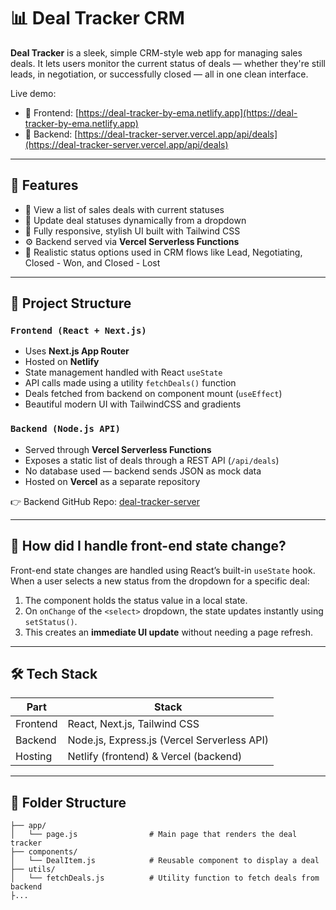 # 📊 Deal Tracker CRM

**Deal Tracker** is a sleek, simple CRM-style web app for managing sales deals. It lets users monitor the current status of deals — whether they're still leads, in negotiation, or successfully closed — all in one clean interface.

Live demo:
- 🔗 Frontend: [https://deal-tracker-by-ema.netlify.app](https://deal-tracker-by-ema.netlify.app)
- 🔗 Backend: [https://deal-tracker-server.vercel.app/api/deals](https://deal-tracker-server.vercel.app/api/deals)

---

## 🚀 Features

- 🎯 View a list of sales deals with current statuses
- 🔄 Update deal statuses dynamically from a dropdown
- 💅 Fully responsive, stylish UI built with Tailwind CSS
- ⚙️ Backend served via **Vercel Serverless Functions**
- 🔐 Realistic status options used in CRM flows like Lead, Negotiating, Closed - Won, and Closed - Lost

---

## 🧠 Project Structure

### `Frontend (React + Next.js)`
- Uses **Next.js App Router**
- Hosted on **Netlify**
- State management handled with React `useState`
- API calls made using a utility `fetchDeals()` function
- Deals fetched from backend on component mount (`useEffect`)
- Beautiful modern UI with TailwindCSS and gradients

### `Backend (Node.js API)`
- Served through **Vercel Serverless Functions**
- Exposes a static list of deals through a REST API (`/api/deals`)
- No database used — backend sends JSON as mock data
- Hosted on **Vercel** as a separate repository

👉 Backend GitHub Repo: [deal-tracker-server](https://github.com/Efter-26/Deal-Tracker-Server)

---

## 🔄 How did I handle front-end state change?

Front-end state changes are handled using React’s built-in `useState` hook. When a user selects a new status from the dropdown for a specific deal:

1. The component holds the status value in a local state.
2. On `onChange` of the `<select>` dropdown, the state updates instantly using `setStatus()`.
3. This creates an **immediate UI update** without needing a page refresh.

---

## 🛠️ Tech Stack

| Part      | Stack                          |
|-----------|--------------------------------|
| Frontend  | React, Next.js, Tailwind CSS   |
| Backend   | Node.js, Express.js (Vercel Serverless API)|
| Hosting   | Netlify (frontend) & Vercel (backend) |

---

## 📁 Folder Structure

```
├── app/
│   └── page.js                # Main page that renders the deal tracker
├── components/
│   └── DealItem.js            # Reusable component to display a deal
├── utils/
│   └── fetchDeals.js          # Utility function to fetch deals from backend
├...
```
